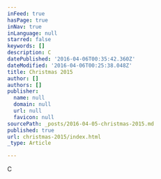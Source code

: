 ```yaml
---
inFeed: true
hasPage: true
inNav: true
inLanguage: null
starred: false
keywords: []
description: C
datePublished: '2016-04-06T00:35:42.360Z'
dateModified: '2016-04-06T00:25:38.048Z'
title: Christmas 2015
author: []
authors: []
publisher:
  name: null
  domain: null
  url: null
  favicon: null
sourcePath: _posts/2016-04-05-christmas-2015.md
published: true
url: christmas-2015/index.html
_type: Article

---
```

C